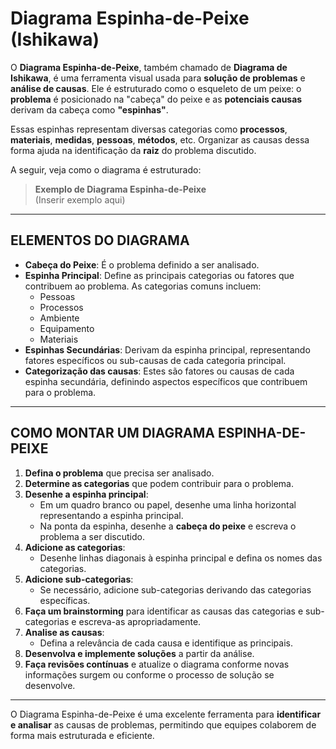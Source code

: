 # Diagrama Espinha-de-Peixe (Ishikawa)

O **Diagrama Espinha-de-Peixe**, também chamado de **Diagrama de Ishikawa**, é uma ferramenta visual usada para **solução de problemas** e **análise de causas**. Ele é estruturado como o esqueleto de um peixe: o **problema** é posicionado na "cabeça" do peixe e as **potenciais causas** derivam da cabeça como **"espinhas"**.

Essas espinhas representam diversas categorias como **processos**, **materiais**, **medidas**, **pessoas**, **métodos**, etc. Organizar as causas dessa forma ajuda na identificação da **raiz** do problema discutido.

A seguir, veja como o diagrama é estruturado:

> **Exemplo de Diagrama Espinha-de-Peixe**  
> (Inserir exemplo aqui)

---

## ELEMENTOS DO DIAGRAMA

- **Cabeça do Peixe**: É o problema definido a ser analisado.
- **Espinha Principal**: Define as principais categorias ou fatores que contribuem ao problema. As categorias comuns incluem:
  - Pessoas
  - Processos
  - Ambiente
  - Equipamento
  - Materiais
- **Espinhas Secundárias**: Derivam da espinha principal, representando fatores específicos ou sub-causas de cada categoria principal.
- **Categorização das causas**: Estes são fatores ou causas de cada espinha secundária, definindo aspectos específicos que contribuem para o problema.

---

## COMO MONTAR UM DIAGRAMA ESPINHA-DE-PEIXE

1. **Defina o problema** que precisa ser analisado.
2. **Determine as categorias** que podem contribuir para o problema.
3. **Desenhe a espinha principal**:
   - Em um quadro branco ou papel, desenhe uma linha horizontal representando a espinha principal.
   - Na ponta da espinha, desenhe a **cabeça do peixe** e escreva o problema a ser discutido.
4. **Adicione as categorias**:
   - Desenhe linhas diagonais à espinha principal e defina os nomes das categorias.
5. **Adicione sub-categorias**:
   - Se necessário, adicione sub-categorias derivando das categorias específicas.
6. **Faça um brainstorming** para identificar as causas das categorias e sub-categorias e escreva-as apropriadamente.
7. **Analise as causas**:
   - Defina a relevância de cada causa e identifique as principais.
8. **Desenvolva e implemente soluções** a partir da análise.
9. **Faça revisões contínuas** e atualize o diagrama conforme novas informações surgem ou conforme o processo de solução se desenvolve.

---

O Diagrama Espinha-de-Peixe é uma excelente ferramenta para **identificar e analisar** as causas de problemas, permitindo que equipes colaborem de forma mais estruturada e eficiente.


